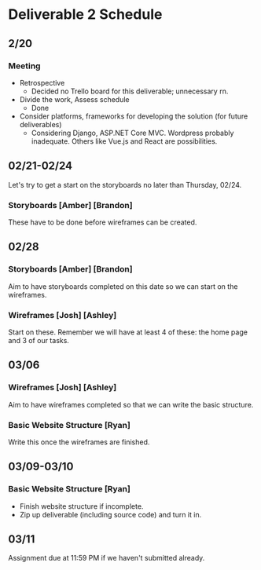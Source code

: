 # Deliverable 2 Schedule

## 2/20

### Meeting
- Retrospective
    + Decided no Trello board for this deliverable; unnecessary rn.
- Divide the work, Assess schedule
    + Done
- Consider platforms, frameworks for developing the solution (for future deliverables)
    + Considering Django, ASP.NET Core MVC. Wordpress probably inadequate. Others like Vue.js and React are possibilities.

## 02/21-02/24

Let's try to get a start on the storyboards no later than Thursday, 02/24.

### Storyboards [Amber] [Brandon]

These have to be done before wireframes can be created.

## 02/28

### Storyboards [Amber] [Brandon]

Aim to have storyboards completed on this date so we can start on the wireframes.

### Wireframes [Josh] [Ashley]

Start on these. Remember we will have at least 4 of these: the home page and 3 of our tasks.

## 03/06

### Wireframes [Josh] [Ashley]

Aim to have wireframes completed so that we can write the basic structure.

### Basic Website Structure [Ryan]

Write this once the wireframes are finished.

## 03/09-03/10

### Basic Website Structure [Ryan]

- Finish website structure if incomplete.
- Zip up deliverable (including source code) and turn it in.

## 03/11
Assignment due at 11:59 PM if we haven't submitted already.
